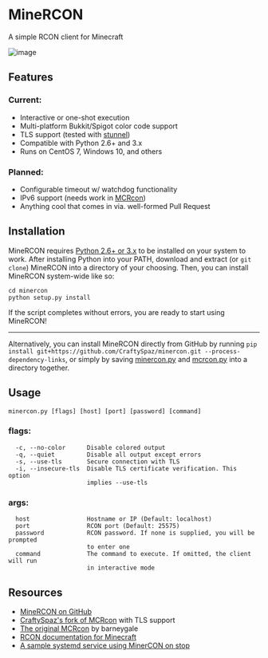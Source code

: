 MineRCON
========

A simple RCON client for Minecraft

![image](https://i.imgur.com/ieOjAfr.png)


Features
--------

### Current:
* Interactive or one-shot execution
* Multi-platform Bukkit/Spigot color code support
* TLS support (tested with [stunnel](https://www.stunnel.org>))
* Compatible with Python 2.6+ and 3.x
* Runs on CentOS 7, Windows 10, and others

### Planned:
* Configurable timeout w/ watchdog functionality
* IPv6 support (needs work in [MCRcon](https://github.com/CraftySpaz/MCRcon))
* Anything cool that comes in via. well-formed Pull Request


Installation
------------

MineRCON requires [Python 2.6+ or 3.x](https://www.python.org/downloads/>) to be installed on your system to work. After installing Python into your PATH, download and extract (or `git clone`) MineRCON into a directory of your choosing. Then, you can install MineRCON system-wide like so:

```
cd minercon
python setup.py install
```

If the script completes without errors, you are ready to start using MineRCON!

---

Alternatively, you can install MineRCON directly from GitHub by running `pip install git+https://github.com/CraftySpaz/minercon.git --process-dependency-links`, or simply by saving [minercon.py](https://raw.githubusercontent.com/CraftySpaz/minercon/master/minercon.py) and [mcrcon.py](https://raw.githubusercontent.com/CraftySpaz/MCRcon/master/mcrcon.py) into a directory together.


Usage
-----

`minercon.py [flags] [host] [port] [password] [command]`

### flags:
```
  -c, --no-color      Disable colored output
  -q, --quiet         Disable all output except errors
  -s, --use-tls       Secure connection with TLS
  -i, --insecure-tls  Disable TLS certificate verification. This option
                      implies --use-tls
```

### args:
```
  host                Hostname or IP (Default: localhost)
  port                RCON port (Default: 25575)
  password            RCON password. If none is supplied, you will be prompted
                      to enter one
  command             The command to execute. If omitted, the client will run
                      in interactive mode
```


Resources
---------

* [MineRCON on GitHub](https://github.com/CraftySpaz/minercon)
* [CraftySpaz's fork of MCRcon](https://github.com/CraftySpaz/MCRcon) with TLS support
* [The original MCRcon](https://github.com/barneygale/MCRcon) by barneygale
* [RCON documentation for Minecraft](http://wiki.vg/RCON)
* [A sample systemd service using MinerCON on stop](https://gist.github.com/CraftySpaz/0da888af46a7ba9290a98f808447cea7)
